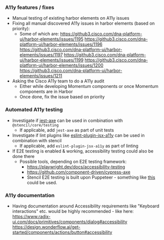 ### A11y features / fixes

- Manual testing of existing harbor elements on A11y issues
- Fixing all manual discovered A11y issues in harbor elements (based on priority):
  - Some of which are:
    <https://github3.cisco.com/dna-platform-ui/harbor-elements/issues/1195>
    <https://github3.cisco.com/dna-platform-ui/harbor-elements/issues/1196>
    <https://github3.cisco.com/dna-platform-ui/harbor-elements/issues/1197>
    <https://github3.cisco.com/dna-platform-ui/harbor-elements/issues/1199>
    <https://github3.cisco.com/dna-platform-ui/harbor-elements/issues/1200>
    <https://github3.cisco.com/dna-platform-ui/harbor-elements/issues/1211>
- Asking the Cisco A11y team to do a A11y audit
  - Either while developing Momentum components or once Momentum components are in Harbor
  - Once done, fix the issue based on priority

### Automated A11y testing

- Investigate if [jest-axe](https://github.com/nickcolley/jest-axe) can be used in combination with `@stencil/core/testing`
  - If applicable, add `jest-axe` as part of unit tests
- Investigate if lint plugins like [eslint-plugin-jsx-a11y](https://github.com/jsx-eslint/eslint-plugin-jsx-a11y) can be used in combination with stencil
  - If applicable, add `eslint-plugin-jsx-a11y` as part of linting
- If E2E testing is enabled & working, accessibility testing could also be done there
  - Possible tools, depending on E2E testing framework:
    - <https://playwright.dev/docs/accessibility-testing>
    - <https://github.com/component-driven/cypress-axe>
    - Stencil E2E testing is built upon Puppeteer - something like [this](https://www.npmjs.com/package/@axe-core/puppeteer) could be used.

### A11y documentation

- Having documentation around Accessibility requirements like "Keyboard interactions" etc. would be highly recommended - like here:
<https://www.radix-ui.com/docs/primitives/components/dialog#accessibility>
<https://design.wonderflow.ai/get-started/components/actions/button#accessibility>
